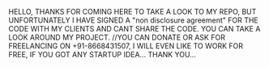 HELLO, THANKS FOR COMING HERE TO TAKE A LOOK TO MY REPO, BUT UNFORTUNATELY I HAVE SIGNED A "non disclosure agreement" FOR THE CODE WITH MY  CLIENTS AND CANT SHARE THE CODE. YOU CAN TAKE A LOOK AROUND MY PROJECT.
//YOU CAN DONATE OR ASK FOR FREELANCING ON +91-8668431507, I WILL EVEN LIKE TO WORK FOR FREE, IF YOU GOT ANY STARTUP IDEA...
THANK YOU...
